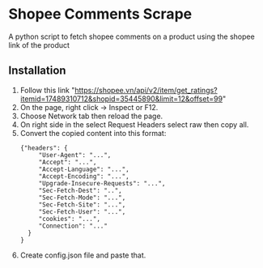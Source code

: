 # Shopee Comments Scrape
A python script to fetch shopee comments on a product using the shopee link of the product
## Installation
1. Follow this link "https://shopee.vn/api/v2/item/get_ratings?itemid=17489310712&shopid=35445890&limit=12&offset=99"
2. On the page, right click -> Inspect or F12.
3. Choose Network tab then reload the page.
4. On right side in the select Request Headers select raw then copy all.
5. Convert the copied content into this format:
   ```
   {"headers": {
        "User-Agent": "...",
        "Accept": "...",
        "Accept-Language": "...",
        "Accept-Encoding": "...",
        "Upgrade-Insecure-Requests": "...",
        "Sec-Fetch-Dest": "..",
        "Sec-Fetch-Mode": "...",
        "Sec-Fetch-Site": "...",
        "Sec-Fetch-User": "...",
        "cookies": "...",
        "Connection": "..."
     }
   }
6. Create config.json file and paste that.
